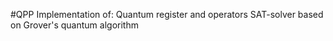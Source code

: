 #QPP
Implementation of:
	Quantum register and operators
	SAT-solver based on Grover's quantum algorithm